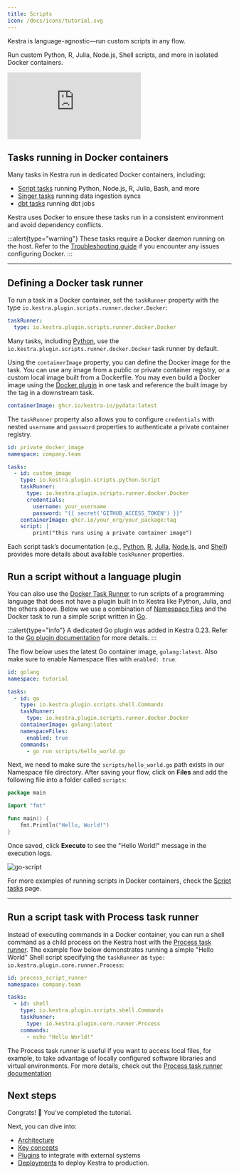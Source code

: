```yaml
---
title: Scripts
icon: /docs/icons/tutorial.svg
---
```


Kestra is language-agnostic—run custom scripts in any flow.

Run custom Python, R, Julia, Node.js, Shell scripts, and more in isolated Docker containers.

<div class="video-container">
  <iframe src="https://www.youtube.com/embed/Qxn8n0Jaltk?si=5xT2WLMLQTO_BTAW" title="YouTube video player" frameborder="0" allow="accelerometer; autoplay; clipboard-write; encrypted-media; gyroscope; picture-in-picture; web-share" referrerpolicy="strict-origin-when-cross-origin" allowfullscreen></iframe>
</div>

## Tasks running in Docker containers

Many tasks in Kestra run in dedicated Docker containers, including:

- [Script tasks](../16.scripts/index.md) running Python, Node.js, R, Julia, Bash, and more
- [Singer tasks](/plugins/plugin-singer) running data ingestion syncs
- [dbt tasks](/plugins/plugin-dbt) running dbt jobs

Kestra uses Docker to ensure these tasks run in a consistent environment and avoid dependency conflicts.

:::alert{type="warning"}
These tasks require a Docker daemon running on the host. Refer to the [Troubleshooting guide](../09.administrator-guide/16.troubleshooting.md) if you encounter any issues configuring Docker.
:::

---

## Defining a Docker task runner

To run a task in a Docker container, set the `taskRunner` property with the type `io.kestra.plugin.scripts.runner.docker.Docker`:

```yaml
taskRunner:
  type: io.kestra.plugin.scripts.runner.docker.Docker
```

Many tasks, including [Python](/plugins/plugin-script-python/io.kestra.plugin.scripts.python.script), use the `io.kestra.plugin.scripts.runner.docker.Docker` task runner by default.

Using the `containerImage` property, you can define the Docker image for the task. You can use any image from a public or private container registry, or a custom local image built from a Dockerfile. You may even build a Docker image using the [Docker plugin](/plugins/plugin-docker) in one task and reference the built image by the tag in a downstream task.

```yaml
containerImage: ghcr.io/kestra-io/pydata:latest
```

The `taskRunner` property also allows you to configure `credentials` with nested `username` and `password` properties to authenticate a private container registry.

```yaml
id: private_docker_image
namespace: company.team

tasks:
  - id: custom_image
    type: io.kestra.plugin.scripts.python.Script
    taskRunner:
      type: io.kestra.plugin.scripts.runner.docker.Docker
      credentials:
        username: your_username
        password: "{{ secret('GITHUB_ACCESS_TOKEN') }}"
    containerImage: ghcr.io/your_org/your_package:tag
    script: |
        print("this runs using a private container image")
```

Each script task’s documentation (e.g., [Python](/plugins/plugin-script-python/io.kestra.plugin.scripts.python.script), [R](/plugins/plugin-script-r/io.kestra.plugin.scripts.r.script), [Julia](/plugins/plugin-script-julia/io.kestra.plugin.scripts.julia.script), [Node.js](/plugins/plugin-script-node/io.kestra.plugin.scripts.node.script), and [Shell](/plugins/plugin-script-shell/io.kestra.plugin.scripts.shell.script)) provides more details about available `taskRunner` properties.

## Run a script without a language plugin

You can also use the [Docker Task Runner](../task-runners/04.types/02.docker-task-runner.md) to run scripts of a programming language that does not have a plugin built in to Kestra like Python, Julia, and the others above. Below we use a combination of [Namespace files](../05.concepts/02.namespace-files.md) and the Docker task to run a simple script written in [Go](https://go.dev/).

:::alert{type="info"}
A dedicated Go plugin was added in Kestra 0.23. Refer to the [Go plugin documentation](/plugins/plugin-script-go) for more details.
:::

The flow below uses the latest Go container image, `golang:latest`. Also make sure to enable Namespace files with `enabled: true`.

```yaml
id: golang
namespace: tutorial

tasks:
  - id: go
    type: io.kestra.plugin.scripts.shell.Commands
    taskRunner:
      type: io.kestra.plugin.scripts.runner.docker.Docker
    containerImage: golang:latest
    namespaceFiles:
      enabled: true
    commands:
      - go run scripts/hello_world.go
```

Next, we need to make sure the `scripts/hello_world.go` path exists in our Namespace file directory. After saving your flow, click on **Files** and add the following file into a folder called `scripts`:

```go
package main

import "fmt"

func main() {
    fmt.Println("Hello, World!")
}
```

Once saved, click **Execute** to see the "Hello World!" message in the execution logs.

![go-script](/docs/tutorial/scripts/go-script.png)

For more examples of running scripts in Docker containers, check the [Script tasks](../16.scripts/index.md) page.

---

## Run a script task with Process task runner

Instead of executing commands in a Docker container, you can run a shell command as a child process on the Kestra host with the [Process task runner](../task-runners/04.types/01.process-task-runner.md). The example flow below demonstrates running a simple "Hello World" Shell script specifying the `taskRunner` as `type: io.kestra.plugin.core.runner.Process`:

```yaml
id: process_script_runner
namespace: company.team

tasks:
  - id: shell
    type: io.kestra.plugin.scripts.shell.Commands
    taskRunner:
      type: io.kestra.plugin.core.runner.Process
    commands:
      - echo "Hello World!"
```

The Process task runner is useful if you want to access local files, for example, to take advantage of locally configured software libraries and virtual environments. For more details, check out the [Process task runner documentation](../task-runners/04.types/01.process-task-runner.md)

## Next steps

Congrats! :tada: You've completed the tutorial.

Next, you can dive into:
- [Architecture](../07.architecture/index.md)
- [Key concepts](../05.concepts/index.md)
- [Plugins](/plugins) to integrate with external systems
- [Deployments](../09.administrator-guide/index.md) to deploy Kestra to production.
